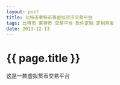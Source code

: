 ```yaml
---
layout: post
title: 比特币莱特币等虚拟货币交易平台
tags: 比特币 莱特币 交易平台 软件定制 定制开发
date: 2013-12-13
---
```


{{ page.title }}
================

这是一款虚拟货币交易平台

